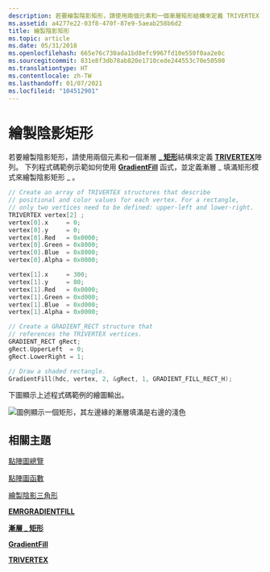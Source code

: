 ```yaml
---
description: 若要繪製陰影矩形，請使用兩個元素和一個漸層矩形結構來定義 TRIVERTEX 陣列 \_ 。 下列程式碼範例示範如何使用 GradientFill 函式，並定義漸層 \_ 填滿矩形模式來繪製陰影矩形 \_ 。
ms.assetid: a4277e22-03f8-470f-87e9-5aeab258b6d2
title: 繪製陰影矩形
ms.topic: article
ms.date: 05/31/2018
ms.openlocfilehash: 665e76c730ada1bd8efc9967fd10e550f0aa2e8c
ms.sourcegitcommit: 831e8f3db78ab820e1710cede244553c70e50500
ms.translationtype: HT
ms.contentlocale: zh-TW
ms.lasthandoff: 01/07/2021
ms.locfileid: "104512901"
---
```

# <a name="drawing-a-shaded-rectangle"></a>繪製陰影矩形

若要繪製陰影矩形，請使用兩個元素和一個漸層 [**\_ 矩形**](/windows/desktop/api/Wingdi/ns-wingdi-gradient_rect)結構來定義 [**TRIVERTEX**](/windows/desktop/api/Wingdi/ns-wingdi-trivertex)陣列。 下列程式碼範例示範如何使用 [**GradientFill**](/windows/desktop/api/WinGdi/nf-wingdi-gradientfill) 函式，並定義漸層 \_ 填滿矩形模式來繪製陰影矩形 \_ 。


```C++
// Create an array of TRIVERTEX structures that describe 
// positional and color values for each vertex. For a rectangle, 
// only two vertices need to be defined: upper-left and lower-right. 
TRIVERTEX vertex[2] ;
vertex[0].x     = 0;
vertex[0].y     = 0;
vertex[0].Red   = 0x0000;
vertex[0].Green = 0x8000;
vertex[0].Blue  = 0x8000;
vertex[0].Alpha = 0x0000;

vertex[1].x     = 300;
vertex[1].y     = 80; 
vertex[1].Red   = 0x0000;
vertex[1].Green = 0xd000;
vertex[1].Blue  = 0xd000;
vertex[1].Alpha = 0x0000;

// Create a GRADIENT_RECT structure that 
// references the TRIVERTEX vertices. 
GRADIENT_RECT gRect;
gRect.UpperLeft  = 0;
gRect.LowerRight = 1;

// Draw a shaded rectangle. 
GradientFill(hdc, vertex, 2, &gRect, 1, GRADIENT_FILL_RECT_H);
```



下圖顯示上述程式碼範例的繪圖輸出。

![圖例顯示一個矩形，其左邊緣的漸層填滿是右邊的淺色](images/gradientfillrectangle.png)

## <a name="related-topics"></a>相關主題

<dl> <dt>

[點陣圖總覽](bitmaps.md)
</dt> <dt>

[點陣圖函數](bitmap-functions.md)
</dt> <dt>

[繪製陰影三角形](drawing-a-shaded-triangle.md)
</dt> <dt>

[**EMRGRADIENTFILL**](/windows/win32/api/wingdi/ns-wingdi-emrgradientfill)
</dt> <dt>

[**漸層 \_ 矩形**](/windows/desktop/api/Wingdi/ns-wingdi-gradient_rect)
</dt> <dt>

[**GradientFill**](/windows/desktop/api/WinGdi/nf-wingdi-gradientfill)
</dt> <dt>

[**TRIVERTEX**](/windows/desktop/api/Wingdi/ns-wingdi-trivertex)
</dt> </dl>

 

 



